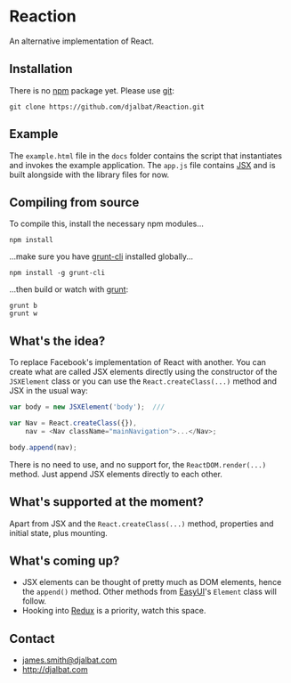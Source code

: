 # Reaction

An alternative implementation of React.

## Installation

There is no [npm](https://www.npmjs.com/) package yet. Please use [git](https://git-scm.com/):

    git clone https://github.com/djalbat/Reaction.git

## Example

The `example.html` file in the `docs` folder contains the script that instantiates and invokes the example application. The `app.js` file contains [JSX](https://facebook.github.io/jsx/) and is built alongside with the library files for now.

## Compiling from source

To compile this, install the necessary npm modules...

    npm install

...make sure you have [grunt-cli](http://gruntjs.com/getting-started) installed globally...

    npm install -g grunt-cli

...then build or watch with [grunt](http://gruntjs.com/):

    grunt b
    grunt w

## What's the idea?

To replace Facebook's implementation of React with another. You can create what are called JSX elements directly using the constructor of the `JSXElement` class or you can use the `React.createClass(...)` method and JSX in the usual way:

```js
var body = new JSXElement('body');  ///

var Nav = React.createClass({}),
    nav = <Nav className="mainNavigation">...</Nav>;

body.append(nav);
```

There is no need to use, and no support for, the `ReactDOM.render(...)` method. Just append JSX elements directly to each other.

## What's supported at the moment?

Apart from JSX and the `React.createClass(...)` method, properties and initial state, plus mounting.

## What's coming up?

- JSX elements can be thought of pretty much as DOM elements, hence the `append()` method. Other methods from [EasyUI](https://github.com/djalbat/EasyUI)'s `Element` class will follow.
- Hooking into [Redux](https://github.com/reactjs/react-redux) is a priority, watch this space.

## Contact

- james.smith@djalbat.com
- http://djalbat.com
